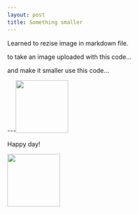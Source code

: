 ```yaml
---
layout: post
title: Something smaller
---
```


Learned to rezise image in markdown file. 

to take an image uploaded with this code...

[//]:![](/images/rope.png)

and make it smaller use this code...

---<image src = "/images/rope.png" width="120" height="120">

Happy day! 

<image src = "/images/smile.png" width="120" height="120">

